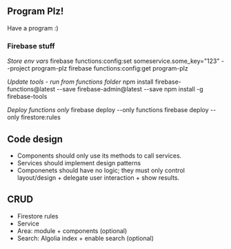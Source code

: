## Program Plz!

Have a program :)

### Firebase stuff
*Store env vars*
firebase functions:config:set  someservice.some_key="123" --project program-plz
firebase functions:config:get program-plz

*Update tools - run from functions folder*
npm install firebase-functions@latest --save firebase-admin@latest --save
npm install -g firebase-tools

*Deploy functions only*
firebase deploy --only functions
firebase deploy --only firestore:rules

## Code design
- Components should only use its methods to call services.
- Services should implement design patterns
- Componenets should have no logic; they must only control layout/design + delegate user interaction + show results.

## CRUD
- Firestore rules
- Service
- Area: module + components (optional)
- Search: Algolia index + enable search (optional)